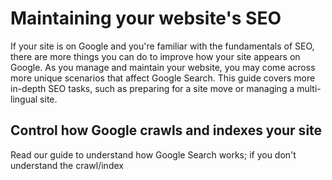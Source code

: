 # Maintaining your website's SEO

If your site is on Google and you're familiar with the fundamentals of SEO,
there are more things you can do to improve how your site appears on Google.
As you manage and maintain your website,
you may come across more unique scenarios that affect Google Search.
This guide covers more in-depth SEO tasks,
such as preparing for a site move or managing a multi-lingual site.

## Control how Google crawls and indexes your site

Read our guide to understand how Google Search works;
if you don't understand the crawl/index
